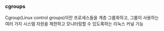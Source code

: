 ### cgroups
Cgroup(Linux control groups)이란 프로세스들을 계층 그룹화하고, 그룹이 사용하는 여러 가지 시스템 자원을 제한하고 모니터링할 수 있도록하는 리눅스 커널 기능